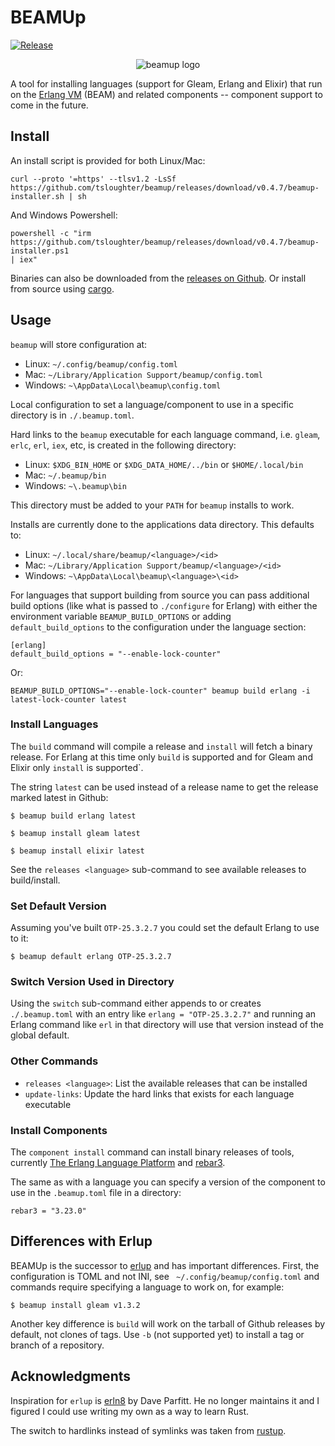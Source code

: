 # BEAMUp

[![Release](https://github.com/tsloughter/beamup/actions/workflows/release.yml/badge.svg)](https://github.com/tsloughter/beamup/actions/workflows/release.yml)

<p align="center">
    <img alt="beamup logo" src="https://github.com/user-attachments/assets/b1d7c5da-71f1-4c15-96fe-a01e3884d523">
</p>

A tool for installing languages (support for Gleam, Erlang and Elixir) that run
on the [Erlang VM](https://www.erlang.org/) (BEAM) and related components --
component support to come in the future.

## Install

An install script is provided for both Linux/Mac:

```
curl --proto '=https' --tlsv1.2 -LsSf https://github.com/tsloughter/beamup/releases/download/v0.4.7/beamup-installer.sh | sh
```

And Windows Powershell:

```
powershell -c "irm
https://github.com/tsloughter/beamup/releases/download/v0.4.7/beamup-installer.ps1
| iex"
```

Binaries can also be downloaded from the [releases on
Github](https://github.com/tsloughter/beamup/releases). Or install from source
using [cargo](https://doc.rust-lang.org/cargo/).

## Usage

`beamup` will store configuration at:

- Linux: `~/.config/beamup/config.toml` 
- Mac: `~/Library/Application Support/beamup/config.toml`
- Windows: `~\AppData\Local\beamup\config.toml`

Local configuration to set a language/component to use in a specific directory
is in `./.beamup.toml`.

Hard links to the `beamup` executable for each language command, i.e. `gleam`,
`erlc`, `erl`, `iex`, etc, is created in the following directory:

- Linux: `$XDG_BIN_HOME` or `$XDG_DATA_HOME/../bin` or `$HOME/.local/bin`
- Mac: `~/.beamup/bin`
- Windows: `~\.beamup\bin`

This directory must be added to your `PATH` for `beamup` installs to work.

Installs are currently done to the applications data directory. This defaults
to:

- Linux: `~/.local/share/beamup/<language>/<id>`
- Mac: `~/Library/Application Support/beamup/<language>/<id>`
- Windows: `~\AppData\Local\beamup\<language>\<id>`

For languages that support building from source you can pass additional build
options (like what is passed to `./configure` for Erlang) with either the
environment variable `BEAMUP_BUILD_OPTIONS` or adding `default_build_options` to
the configuration under the language section:

```
[erlang]
default_build_options = "--enable-lock-counter"
```

Or:

```
BEAMUP_BUILD_OPTIONS="--enable-lock-counter" beamup build erlang -i latest-lock-counter latest
```

### Install Languages

The `build` command will compile a release and `install` will fetch a binary
release. For Erlang at this time only `build` is supported and for Gleam and
Elixir only `install` is supported`.

The string `latest` can be used instead of a release name to get the release
marked latest in Github:

```
$ beamup build erlang latest
```

```
$ beamup install gleam latest
```

```
$ beamup install elixir latest
```

See the `releases <language>` sub-command to see available releases to
build/install.

### Set Default Version

Assuming you've built `OTP-25.3.2.7` you could set the default Erlang to use to
it:

```
$ beamup default erlang OTP-25.3.2.7
```

### Switch Version Used in Directory

Using the `switch` sub-command either appends to or creates `./.beamup.toml`
with an entry like `erlang = "OTP-25.3.2.7"` and running an Erlang command like
`erl` in that directory will use that version instead of the global default.

### Other Commands

- `releases <language>`: List the available releases that can be installed
- `update-links`: Update the hard links that exists for each language executable

### Install Components

The `component install` command can install binary releases of tools, currently
[The Erlang Language
Platform](https://whatsapp.github.io/erlang-language-platform/) and
[rebar3](https://rebar3.org/).

The same as with a language you can specify a version of the component to use in
the `.beamup.toml` file in a directory:

```
rebar3 = "3.23.0"
```

## Differences with Erlup

BEAMUp is the successor to [erlup](https://github.com/tsloughter/erlup) and has
important differences. First, the configuration is TOML and not INI, see `
~/.config/beamup/config.toml` and commands require specifying a language to work on,
for example:

```
$ beamup install gleam v1.3.2
```

Another key difference is `build` will work on the tarball of Github releases by
default, not clones of tags. Use `-b` (not supported yet) to install a tag or
branch of a repository.



## Acknowledgments

Inspiration for `erlup` is [erln8](https://github.com/metadave/erln8) by Dave
Parfitt. He no longer maintains it and I figured I could use writing my own as a
way to learn Rust.

The switch to hardlinks instead of symlinks was taken from [rustup](https://rustup.rs/).
